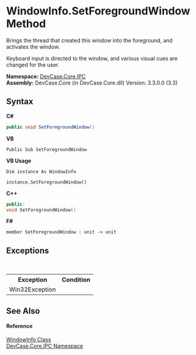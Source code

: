 # WindowInfo.SetForegroundWindow Method 
 

Brings the thread that created this window into the foreground, and activates the window. 

 Keyboard input is directed to the window, and various visual cues are changed for the user.

**Namespace:**&nbsp;<a href="N_DevCase_Core_IPC">DevCase.Core.IPC</a><br />**Assembly:**&nbsp;DevCase.Core (in DevCase.Core.dll) Version: 3.3.0.0 (3.3)

## Syntax

**C#**<br />
``` C#
public void SetForegroundWindow()
```

**VB**<br />
``` VB
Public Sub SetForegroundWindow
```

**VB Usage**<br />
``` VB Usage
Dim instance As WindowInfo

instance.SetForegroundWindow()
```

**C++**<br />
``` C++
public:
void SetForegroundWindow()
```

**F#**<br />
``` F#
member SetForegroundWindow : unit -> unit 

```


## Exceptions
&nbsp;<table><tr><th>Exception</th><th>Condition</th></tr><tr><td>Win32Exception</td><td /></tr></table>

## See Also


#### Reference
<a href="T_DevCase_Core_IPC_WindowInfo">WindowInfo Class</a><br /><a href="N_DevCase_Core_IPC">DevCase.Core.IPC Namespace</a><br />